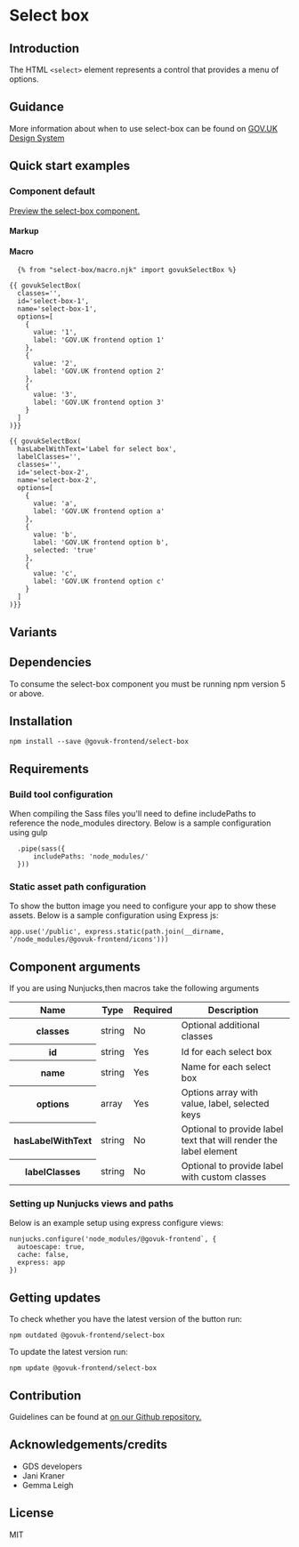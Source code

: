 # Select box

## Introduction

The HTML `<select>` element represents a control that provides a menu of options.

## Guidance

More information about when to use select-box can be found on [GOV.UK Design System](http://www.linktodesignsystem.com/select-box "Link to read guidance on the use of select-box on Gov.uk Design system website")

## Quick start examples

### Component default

[Preview the select-box component.](http://govuk-frontend-review.herokuapp.com/components/select-box/preview)

#### Markup

#### Macro

      {% from "select-box/macro.njk" import govukSelectBox %}

    {{ govukSelectBox(
      classes='',
      id='select-box-1',
      name='select-box-1',
      options=[
        {
          value: '1',
          label: 'GOV.UK frontend option 1'
        },
        {
          value: '2',
          label: 'GOV.UK frontend option 2'
        },
        {
          value: '3',
          label: 'GOV.UK frontend option 3'
        }
      ]
    )}}

    {{ govukSelectBox(
      hasLabelWithText='Label for select box',
      labelClasses='',
      classes='',
      id='select-box-2',
      name='select-box-2',
      options=[
        {
          value: 'a',
          label: 'GOV.UK frontend option a'
        },
        {
          value: 'b',
          label: 'GOV.UK frontend option b',
          selected: 'true'
        },
        {
          value: 'c',
          label: 'GOV.UK frontend option c'
        }
      ]
    )}}

## Variants

## Dependencies

To consume the select-box component you must be running npm version 5 or above.

## Installation

    npm install --save @govuk-frontend/select-box

## Requirements

### Build tool configuration

When compiling the Sass files you'll need to define includePaths to reference the node_modules directory. Below is a sample configuration using gulp

      .pipe(sass({
          includePaths: 'node_modules/'
      }))

### Static asset path configuration

To show the button image you need to configure your app to show these assets. Below is a sample configuration using Express js:

    app.use('/public', express.static(path.join(__dirname, '/node_modules/@govuk-frontend/icons')))

## Component arguments

If you are using Nunjucks,then macros take the following arguments

<div>

<table class="govuk-c-table ">

<thead class="govuk-c-table__head">

<tr class="govuk-c-table__row">

<th class="govuk-c-table__header " scope="col">Name</th>

<th class="govuk-c-table__header " scope="col">Type</th>

<th class="govuk-c-table__header " scope="col">Required</th>

<th class="govuk-c-table__header " scope="col">Description</th>

</tr>

</thead>

<tbody class="govuk-c-table__body">

<tr class="govuk-c-table__row">

<th class="govuk-c-table__header" scope="row">classes</th>

<td class="govuk-c-table__cell ">string</td>

<td class="govuk-c-table__cell ">No</td>

<td class="govuk-c-table__cell ">Optional additional classes</td>

</tr>

<tr class="govuk-c-table__row">

<th class="govuk-c-table__header" scope="row">id</th>

<td class="govuk-c-table__cell ">string</td>

<td class="govuk-c-table__cell ">Yes</td>

<td class="govuk-c-table__cell ">Id for each select box</td>

</tr>

<tr class="govuk-c-table__row">

<th class="govuk-c-table__header" scope="row">name</th>

<td class="govuk-c-table__cell ">string</td>

<td class="govuk-c-table__cell ">Yes</td>

<td class="govuk-c-table__cell ">Name for each select box</td>

</tr>

<tr class="govuk-c-table__row">

<th class="govuk-c-table__header" scope="row">options</th>

<td class="govuk-c-table__cell ">array</td>

<td class="govuk-c-table__cell ">Yes</td>

<td class="govuk-c-table__cell ">Options array with value, label, selected keys</td>

</tr>

<tr class="govuk-c-table__row">

<th class="govuk-c-table__header" scope="row">hasLabelWithText</th>

<td class="govuk-c-table__cell ">string</td>

<td class="govuk-c-table__cell ">No</td>

<td class="govuk-c-table__cell ">Optional to provide label text that will render the label element</td>

</tr>

<tr class="govuk-c-table__row">

<th class="govuk-c-table__header" scope="row">labelClasses</th>

<td class="govuk-c-table__cell ">string</td>

<td class="govuk-c-table__cell ">No</td>

<td class="govuk-c-table__cell ">Optional to provide label with custom classes</td>

</tr>

</tbody>

</table>

</div>

### Setting up Nunjucks views and paths

Below is an example setup using express configure views:

    nunjucks.configure('node_modules/@govuk-frontend`, {
      autoescape: true,
      cache: false,
      express: app
    })

## Getting updates

To check whether you have the latest version of the button run:

    npm outdated @govuk-frontend/select-box

To update the latest version run:

    npm update @govuk-frontend/select-box

## Contribution

Guidelines can be found at [on our Github repository.](https://github.com/alphagov/govuk-frontend/blob/master/CONTRIBUTING.md "link to contributing guidelines on our github repository")

## Acknowledgements/credits

*   GDS developers
*   Jani Kraner
*   Gemma Leigh

## License

MIT